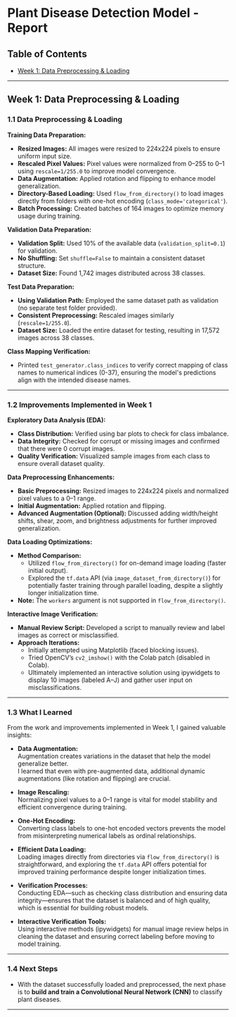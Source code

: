 # **Plant Disease Detection Model - Report**

## **Table of Contents**
- [Week 1: Data Preprocessing & Loading](#week-1-data-preprocessing--loading)

---

## **Week 1: Data Preprocessing & Loading**

### **1.1 Data Preprocessing & Loading**

**Training Data Preparation:**
- **Resized Images:** All images were resized to 224x224 pixels to ensure uniform input size.
- **Rescaled Pixel Values:** Pixel values were normalized from 0–255 to 0–1 using `rescale=1/255.0` to improve model convergence.
- **Data Augmentation:** Applied rotation and flipping to enhance model generalization.
- **Directory-Based Loading:** Used `flow_from_directory()` to load images directly from folders with one-hot encoding (`class_mode='categorical'`).
- **Batch Processing:** Created batches of 164 images to optimize memory usage during training.

**Validation Data Preparation:**
- **Validation Split:** Used 10% of the available data (`validation_split=0.1`) for validation.
- **No Shuffling:** Set `shuffle=False` to maintain a consistent dataset structure.
- **Dataset Size:** Found 1,742 images distributed across 38 classes.

**Test Data Preparation:**
- **Using Validation Path:** Employed the same dataset path as validation (no separate test folder provided).
- **Consistent Preprocessing:** Rescaled images similarly (`rescale=1/255.0`).
- **Dataset Size:** Loaded the entire dataset for testing, resulting in 17,572 images across 38 classes.

**Class Mapping Verification:**
- Printed `test_generator.class_indices` to verify correct mapping of class names to numerical indices (0-37), ensuring the model's predictions align with the intended disease names.

---

### **1.2 Improvements Implemented in Week 1**

**Exploratory Data Analysis (EDA):**
- **Class Distribution:** Verified using bar plots to check for class imbalance.
- **Data Integrity:** Checked for corrupt or missing images and confirmed that there were 0 corrupt images.
- **Quality Verification:** Visualized sample images from each class to ensure overall dataset quality.

**Data Preprocessing Enhancements:**
- **Basic Preprocessing:** Resized images to 224x224 pixels and normalized pixel values to a 0–1 range.
- **Initial Augmentation:** Applied rotation and flipping.
- **Advanced Augmentation (Optional):** Discussed adding width/height shifts, shear, zoom, and brightness adjustments for further improved generalization.

**Data Loading Optimizations:**
- **Method Comparison:**  
  - Utilized `flow_from_directory()` for on-demand image loading (faster initial output).
  - Explored the `tf.data` API (via `image_dataset_from_directory()`) for potentially faster training through parallel loading, despite a slightly longer initialization time.
- **Note:** The `workers` argument is not supported in `flow_from_directory()`.

**Interactive Image Verification:**
- **Manual Review Script:** Developed a script to manually review and label images as correct or misclassified.
- **Approach Iterations:**  
  - Initially attempted using Matplotlib (faced blocking issues).
  - Tried OpenCV’s `cv2_imshow()` with the Colab patch (disabled in Colab).
  - Ultimately implemented an interactive solution using ipywidgets to display 10 images (labeled A–J) and gather user input on misclassifications.

---

### **1.3 What I Learned**

From the work and improvements implemented in Week 1, I gained valuable insights:

- **Data Augmentation:**  
  Augmentation creates variations in the dataset that help the model generalize better.  
  I learned that even with pre-augmented data, additional dynamic augmentations (like rotation and flipping) are crucial.

- **Image Rescaling:**  
  Normalizing pixel values to a 0–1 range is vital for model stability and efficient convergence during training.

- **One-Hot Encoding:**  
  Converting class labels to one-hot encoded vectors prevents the model from misinterpreting numerical labels as ordinal relationships.

- **Efficient Data Loading:**  
  Loading images directly from directories via `flow_from_directory()` is straightforward, and exploring the `tf.data` API offers potential for improved training performance despite longer initialization times.

- **Verification Processes:**  
  Conducting EDA—such as checking class distribution and ensuring data integrity—ensures that the dataset is balanced and of high quality, which is essential for building robust models.

- **Interactive Verification Tools:**  
  Using interactive methods (ipywidgets) for manual image review helps in cleaning the dataset and ensuring correct labeling before moving to model training.

---

### **1.4 Next Steps**

- With the dataset successfully loaded and preprocessed, the next phase is to **build and train a Convolutional Neural Network (CNN)** to classify plant diseases.


---
